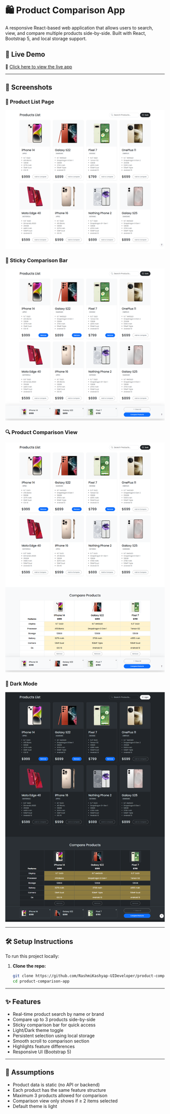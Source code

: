 # 🛍️ Product Comparison App

A responsive React-based web application that allows users to search, view, and compare multiple products side-by-side. Built with React, Bootstrap 5, and local storage support.

## 🚀 Live Demo

🔗 [Click here to view the live app](https://product-comparison-app-omega.vercel.app/)

---

## 📸 Screenshots

### 🛒 Product List Page
![Product List Screenshot](./screenshots/products-list.png)

### 📌 Sticky Comparison Bar
![Sticky Compare Bar Screenshot](./screenshots/sticky-product-comparison-bar.png)

### 🔍 Product Comparison View
![Product Comparison Screenshot](./screenshots/product-comparison.png)

### 🌙 Dark Mode
![Dark Mode Screenshot](./screenshots/product-app-dark-mode.png)

---

## 🛠️ Setup Instructions

To run this project locally:

1. **Clone the repo:**
   ```bash
   git clone https://github.com/RashmiKashyap-UIDeveloper/product-comparison-app.git
   cd product-comparison-app

---

## ✨ Features

- Real-time product search by name or brand  
- Compare up to 3 products side-by-side  
- Sticky comparison bar for quick access  
- Light/Dark theme toggle  
- Persistent selection using local storage  
- Smooth scroll to comparison section  
- Highlights feature differences  
- Responsive UI (Bootstrap 5)  

---

## 🧠 Assumptions

- Product data is static (no API or backend)  
- Each product has the same feature structure  
- Maximum 3 products allowed for comparison  
- Comparison view only shows if ≥ 2 items selected  
- Default theme is light  